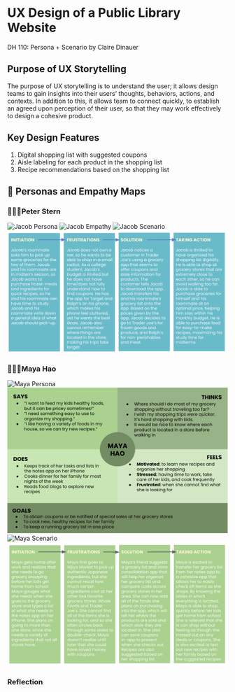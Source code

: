 # UX Design of a Public Library Website
DH 110: Persona + Scenario by Claire Dinauer

## Purpose of UX Storytelling

The purpose of UX storytelling is to understand the user; it allows design teams to gain insights into their users’ thoughts, behaviors, actions, and contexts. In addition to this, it allows team to connect quickly, to establish an agreed upon perception of their user, so that they may work effectively to design a cohesive product.

## Key Design Features
1) Digital shopping list with suggested coupons
2) Aisle labeling for each product in the shopping list
3) Recipe recommendations based on the shopping list

## 👥 Personas and Empathy Maps

### 🚶🏼‍♂️Peter Stern

![Jacob Persona](./Letter-1.png)
![Jacob Empathy](./Letter-2.png)
![Jacob Scenario](./Letter-7.png)
![Jacob Journey](jacobmap.png)


### 🚶🏻‍♀️Maya Hao

![Maya Persona](./Letter-3.png)
![Maya Empathy](mayaempathy.png)
![Maya Scenario](./Letter-8.png)
![Maya Journey](mayamap.png)

### Reflection
